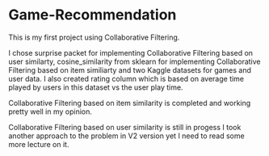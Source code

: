 ﻿# Game-Recommendation

This is my first project using Collaborative Filtering.

I chose surprise packet for implementing Collaborative Filtering based on user similarty, cosine_similarity from sklearn for implementing Collaborative Filtering based on item similiarty and two Kaggle datasets for games and user data. I also created rating column which is based on average time played by users in this dataset vs the user play time.

Collaborative Filtering based on item similarity is completed and working pretty well in my opinion.

Collaborative Filtering based on user similarity is still in progess I took another approach to the problem in V2 version yet I need to read some more lecture on it.
